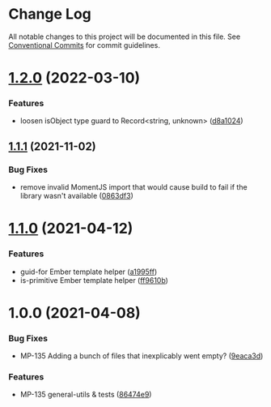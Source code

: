 # Change Log

All notable changes to this project will be documented in this file.
See [Conventional Commits](https://conventionalcommits.org) for commit guidelines.

# [1.2.0](https://bitbucket.nsf.gov/scm/nsf-fe/utility-library/compare/@nsf/general-utils@1.1.1...@nsf/general-utils@1.2.0) (2022-03-10)


### Features

* loosen isObject type guard to Record<string, unknown> ([d8a1024](https://bitbucket.nsf.gov/scm/nsf-fe/utility-library/commits/d8a1024c34620ee9b340953f7d4ab14a8130a43c))





## [1.1.1](https://bitbucket.nsf.gov/scm/nsf-fe/utility-library/compare/@nsf/general-utils@1.1.0...@nsf/general-utils@1.1.1) (2021-11-02)


### Bug Fixes

* remove invalid MomentJS import that would cause build to fail if the library wasn't available ([0863df3](https://bitbucket.nsf.gov/scm/nsf-fe/utility-library/commits/0863df3e61a6e5859ba38f6e13d2854dc4f14d88))





# [1.1.0](https://bitbucket.nsf.gov/scm/nsf-fe/utility-library/compare/@nsf/general-utils@1.0.0...@nsf/general-utils@1.1.0) (2021-04-12)


### Features

* guid-for Ember template helper ([a1995ff](https://bitbucket.nsf.gov/scm/nsf-fe/utility-library/commits/a1995ffaa9e7e9d318c79e841429b508df7aebfb))
* is-primitive Ember template helper ([ff9610b](https://bitbucket.nsf.gov/scm/nsf-fe/utility-library/commits/ff9610ba14e6152df66b13dfb2de731c561aa267))





# 1.0.0 (2021-04-08)


### Bug Fixes

* MP-135 Adding a bunch of files that inexplicably went empty? ([9eaca3d](https://bitbucket.nsf.gov/scm/nsf-fe/utility-library/commits/9eaca3d545129c778f102c5a74e394148fe387ac))


### Features

* MP-135 general-utils & tests ([86474e9](https://bitbucket.nsf.gov/scm/nsf-fe/utility-library/commits/86474e9adf3c8c6d49ae247ecdb15959882ec8b6))
